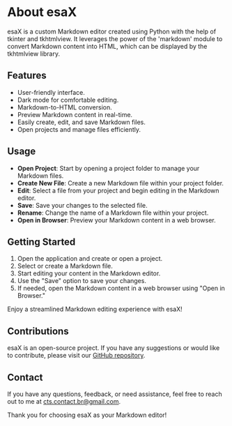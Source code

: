 # About esaX

esaX is a custom Markdown editor created using Python with the help of tkinter and tkhtmlview. It leverages the power of the 'markdown' module to convert Markdown content into HTML, which can be displayed by the tkhtmlview library.

## Features

- User-friendly interface.
- Dark mode for comfortable editing.
- Markdown-to-HTML conversion.
- Preview Markdown content in real-time.
- Easily create, edit, and save Markdown files.
- Open projects and manage files efficiently.

## Usage

- **Open Project**: Start by opening a project folder to manage your Markdown files.
- **Create New File**: Create a new Markdown file within your project folder.
- **Edit**: Select a file from your project and begin editing in the Markdown editor.
- **Save**: Save your changes to the selected file.
- **Rename**: Change the name of a Markdown file within your project.
- **Open in Browser**: Preview your Markdown content in a web browser.

## Getting Started

1. Open the application and create or open a project.
2. Select or create a Markdown file.
3. Start editing your content in the Markdown editor.
4. Use the "Save" option to save your changes.
5. If needed, open the Markdown content in a web browser using "Open in Browser."

Enjoy a streamlined Markdown editing experience with esaX!

## Contributions

esaX is an open-source project. If you have any suggestions or would like to contribute, please visit our [GitHub repository](https://github.com/cross-sniper/esaX).

## Contact

If you have any questions, feedback, or need assistance, feel free to reach out to me at cts.contact.br@gmail.com.

Thank you for choosing esaX as your Markdown editor!

